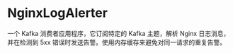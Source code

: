 # NginxLogAlerter
一个 Kafka 消费者应用程序，它订阅特定的 Kafka 主题，解析 Nginx 日志消息，并在检测到 5xx 错误时发送告警。使用内存缓存来避免对同一请求的重复告警。
